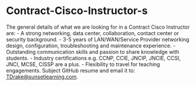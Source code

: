 # Contract-Cisco-Instructor-s
The general details of what we are looking for in a Contract Cisco Instructor are:  - A strong networking, data center, collaboration, contact center or security background.  - 3-5 years of LAN/WAN/Service Provider networking design, configuration, troubleshooting and maintenance experience.  - Outstanding communication skills and passion to share knowledge with students.  - Industry certifications e.g. CCNP, CCIE, JNCIP, JNCIE, CCSI, JNCI, MCSE, CISSP are a plus. - Flexibility to travel for teaching engagements.  Subject GitHub resume and email it to: TDrake@sunsetlearning.com.
